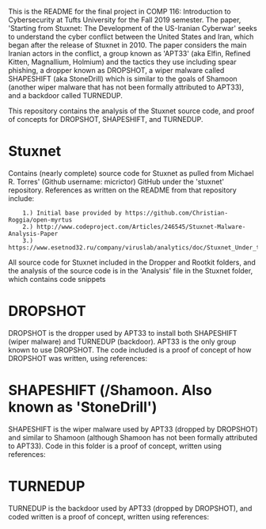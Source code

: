 This is the README for the final project in COMP 116: Introduction to Cybersecurity at Tufts University for the Fall 2019 semester. The paper, 'Starting from Stuxnet: The Development of the US-Iranian Cyberwar' seeks to understand the cyber conflict between the United States and Iran, which began after the release of Stuxnet in 2010. The paper considers the main Iranian actors in the conflict, a group known as 'APT33' (aka Elfin, Refined Kitten, Magnallium, Holmium) and the tactics they use including spear phishing, a dropper known as DROPSHOT, a wiper malware called SHAPESHIFT (aka StoneDrill) which is similar to the goals of Shamoon (another wiper malware that has not been formally attributed to APT33), and a backdoor called TURNEDUP.

This repository contains the analysis of the Stuxnet source code, and proof of concepts for DROPSHOT, SHAPESHIFT, and TURNEDUP.



Stuxnet
=======

Contains (nearly complete) source code for Stuxnet as pulled from Michael R. Torres' (Github username: micrictor) GitHub under the 'stuxnet' repository. References as written on the README from that repository include:

        1.) Initial base provided by https://github.com/Christian-Roggia/open-myrtus
        2.) http://www.codeproject.com/Articles/246545/Stuxnet-Malware-Analysis-Paper
        3.) https://www.esetnod32.ru/company/viruslab/analytics/doc/Stuxnet_Under_the_Microscope.pdf
        
All source code for Stuxnet included in the Dropper and Rootkit folders, and the analysis of the source code is in the 'Analysis' file in the Stuxnet folder, which contains code snippets




DROPSHOT
========
DROPSHOT is the dropper used by APT33 to install both SHAPESHIFT (wiper malware) and TURNEDUP (backdoor). APT33 is the only group known to use DROPSHOT. The code included is a proof of concept of how DROPSHOT was written, using references:




SHAPESHIFT (/Shamoon. Also known as 'StoneDrill')
=====================
SHAPESHIFT is the wiper malware used by APT33 (dropped by DROPSHOT) and similar to Shamoon (although Shamoon has not been formally attributed to APT33). Code in this folder is a proof of concept, written using references:




TURNEDUP
=========
TURNEDUP is the backdoor used by APT33 (dropped by DROPSHOT), and coded written is a proof of concept, written using references:
